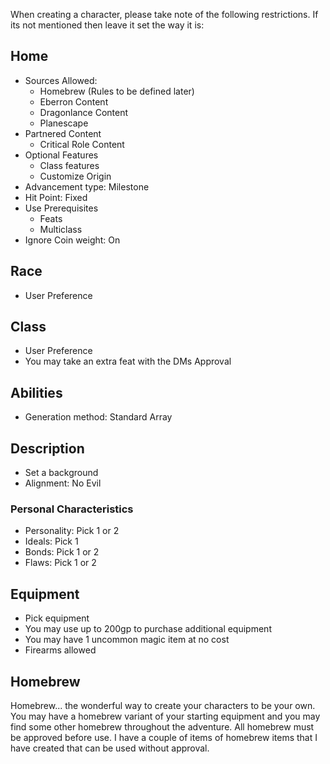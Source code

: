 When creating a character, please take note of the following restrictions. If its not mentioned then leave it set the way it is:
## Home
- Sources Allowed:
	- Homebrew (Rules to be defined later)
	- Eberron Content
	- Dragonlance Content
	- Planescape
- Partnered Content
	- Critical Role Content
- Optional Features
	- Class features
	- Customize Origin
- Advancement type: Milestone
- Hit Point: Fixed
- Use Prerequisites
	- Feats
	- Multiclass
- Ignore Coin weight: On
## Race
- User Preference
## Class
- User Preference
- You may take an extra feat with the DMs Approval
## Abilities
- Generation method: Standard Array
## Description
- Set a background
- Alignment: No Evil
### Personal Characteristics
- Personality: Pick 1 or 2
- Ideals: Pick 1
- Bonds: Pick 1 or 2
- Flaws: Pick 1 or 2
## Equipment
- Pick equipment
- You may use up to 200gp to purchase additional equipment
- You may have 1 uncommon magic item at no cost
- Firearms allowed
## Homebrew
Homebrew... the wonderful way to create your characters to be your own. You may have a homebrew variant of your starting equipment and you may find some other homebrew throughout the adventure. All homebrew must be approved before use. I have a couple of items of homebrew items that I have created that can be used without approval.
